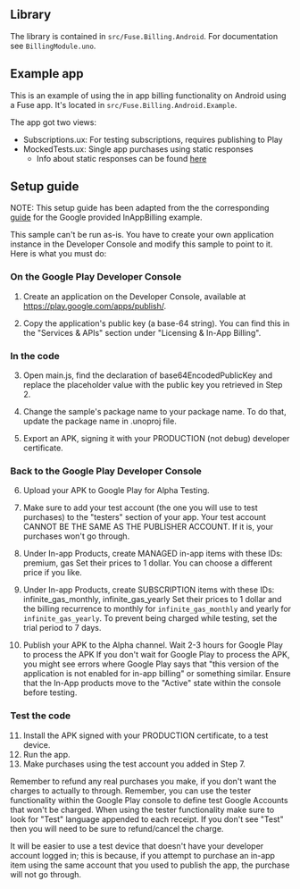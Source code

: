 ﻿## Library

The library is contained in `src/Fuse.Billing.Android`. For documentation see `BillingModule.uno`.

## Example app

This is an example of using the in app billing functionality on Android using a Fuse app.
It's located in `src/Fuse.Billing.Android.Example`.

The app got two views:

* Subscriptions.ux: For testing subscriptions, requires publishing to Play
* MockedTests.ux: Single app purchases using static responses
  - Info about static responses can be found [here](https://developer.android.com/google/play/billing/billing_testing.html)

## Setup guide

NOTE: This setup guide has been adapted from the the corresponding [guide](https://github.com/googlesamples/android-play-billing/edit/master/TrivialDrive/README.md)
for the Google provided InAppBilling example.

This sample can't be run as-is. You have to create your own
application instance in the Developer Console and modify this
sample to point to it. Here is what you must do:

### On the Google Play Developer Console

1. Create an application on the Developer Console, available at
   https://play.google.com/apps/publish/.

2. Copy the application's public key (a base-64 string). You can find this in
   the "Services & APIs" section under "Licensing & In-App Billing".

### In the code

3. Open main.js, find the declaration of base64EncodedPublicKey and
   replace the placeholder value with the public key you retrieved in Step 2.

4. Change the sample's package name to your package name. To do that, update the
   package name in .unoproj file.

5. Export an APK, signing it with your PRODUCTION (not debug) developer certificate.

### Back to the Google Play Developer Console

6. Upload your APK to Google Play for Alpha Testing.

7. Make sure to add your test account (the one you will use to test purchases)
   to the "testers" section of your app. Your test account CANNOT BE THE SAME AS
   THE PUBLISHER ACCOUNT. If it is, your purchases won't go through.

8. Under In-app Products, create MANAGED in-app items with these IDs:
       premium, gas
   Set their prices to 1 dollar. You can choose a different price if you like.

9. Under In-app Products, create SUBSCRIPTION items with these IDs:
       infinite_gas_monthly, infinite_gas_yearly
   Set their prices to 1 dollar and the billing recurrence to monthly for
   `infinite_gas_monthly` and yearly for `infinite_gas_yearly`. To prevent being charged
   while testing, set the trial period to 7 days.

10. Publish your APK to the Alpha channel. Wait 2-3 hours for Google Play to process the APK
   If you don't wait for Google Play to process the APK, you might see errors where Google Play
   says that "this version of the application is not enabled for in-app billing" or something
   similar. Ensure that the In-App products move to the "Active" state within the console before
   testing.

### Test the code

11. Install the APK signed with your PRODUCTION certificate, to a
test device.
12. Run the app.
13. Make purchases using the test account you added in Step 7.

Remember to refund any real purchases you make, if you don't want the
charges to actually to through. Remember, you can use the tester functionality within
the Google Play console to define test Google Accounts that won't be charged.
When using the tester functionality make sure to look for "Test" language appended
to each receipt. If you don't see "Test" then you will need to be sure to refund/cancel
the charge.

It will be easier to use a test device that doesn't have your
developer account logged in; this is because, if you attempt to purchase
an in-app item using the same account that you used to publish the app,
the purchase will not go through.
